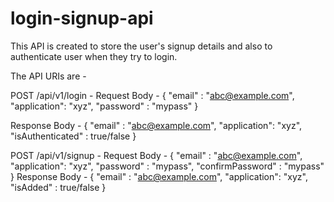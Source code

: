 # login-signup-api
This API is created to store the user's signup details and also to authenticate user when they try to login.

The API URIs are - 

POST /api/v1/login - 
  Request Body - 
  {
    "email" : "abc@example.com",
    "application": "xyz",
    "password" : "mypass"
  }
  
  Response Body - 
  {
    "email" : "abc@example.com",
    "application": "xyz",
    "isAuthenticated" : true/false
  }
 
POST /api/v1/signup - 
  Request Body - 
  {
    "email" : "abc@example.com",
    "application": "xyz",
    "password" : "mypass",
    "confirmPassword" : "mypass"
  }
  Response Body - 
  {
    "email" : "abc@example.com",
    "application": "xyz",
    "isAdded" : true/false
  }
